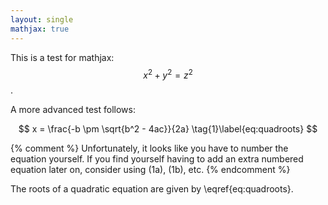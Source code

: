 ```yaml
---
layout: single
mathjax: true
---
```


This is a test for mathjax: $$x^2 + y^2 = z^2$$.

A more advanced test follows:

$$
x = \frac{-b \pm \sqrt{b^2 - 4ac}}{2a} \tag{1}\label{eq:quadroots}
$$

{% comment %}
Unfortunately, it looks like you have to number the equation yourself.  If you
find yourself having to add an extra numbered equation later on, consider using
(1a), (1b), etc.
{% endcomment %}

The roots of a quadratic equation are given by \eqref{eq:quadroots}.
